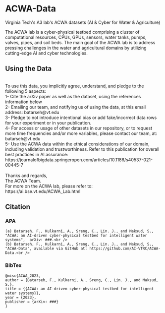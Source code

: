 # ACWA-Data
Virginia Tech's A3 lab's ACWA datasets (AI &amp; Cyber for Water &amp; Agriculture)

The ACWA lab is a cyber-physical testbed comprising a cluster of computational resources, CPUs, GPUs, sensors, water tanks, pumps, valves, pipes, and soil beds. The main goal of the ACWA lab is to address pressing challenges in the water and agricultural domains by utilizing cutting-edge AI and cyber technologies.
<br />
## Using the Data
<br />
To use this data, you implicitly agree, understand, and pledge to the following 5 aspects: <br />
1- Cite the arXiv paper as well as the dataset, using the references information below<br />
2- Emailing our team, and notifying us of using the data, at this email address: batarseh@vt.edu
<br />3- Pledge to not introduce intentional bias or add fake/incorrect data rows for your experiment or in your publication.
<br/>4- For access or usage of other datasets in our repository, or to request more time frequencies and/or more variables, please contact our team, at: batarseh@vt.edu
<br/>5- Use the ACWA data within the ethical considerations of our domain, including validation and trustworthiness. Refer to this publication for overall best practices in AI assurance:
https://journalofbigdata.springeropen.com/articles/10.1186/s40537-021-00445-7 <br />

<br />
Thanks and regards,<br />
The ACWA Team.<br />
For more on the ACWA lab, please refer to: https://ai.bse.vt.edu/ACWA_Lab.html

## Citation

### APA

```
(a) Batarseh, F., Kulkarni, A., Sreng, C., Lin. J., and Maksud, S., "ACWA: an AI-driven cyber-physical testbed for intelligent water systems", 	arXiv: ###.<br />
(b) Batarseh, F., Kulkarni, A., Sreng, C., Lin. J., and Maksud, S., "ACWA-Data", available via GitHub at: https://github.com/AI-VTRC/ACWA-Data.<br />
```

### BibTex
```
@misc{ACWA_2023,
author = {Batarseh, F., Kulkarni, A., Sreng, C., Lin. J., and Maksud, S.},
title = {{ACWA: an AI-driven cyber-physical testbed for intelligent water systems}},
year = {2023},
publisher = {arXiv: ###}
}
```

